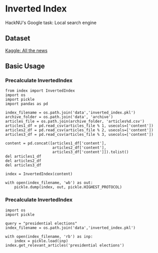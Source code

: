# Inverted Index  
HackNU's Google task: Local search engine

## Dataset  
[Kaggle: All the news](https://www.kaggle.com/snapcrack/all-the-news)

## Basic Usage  
### Precalculate InvertedIndex
```
from index import InvertedIndex
import os
import pickle
import pandas as pd

index_filename = os.path.join('data','inverted_index.pkl')
archive_folder = os.path.join('data', 'archive')
articles_file = os.path.join(archive_folder, 'articles%d.csv')
articles1_df = pd.read_csv(articles_file % 1, usecols=['content'])
articles2_df = pd.read_csv(articles_file % 2, usecols=['content'])
articles3_df = pd.read_csv(articles_file % 3, usecols=['content'])

content = pd.concat([articles1_df['content'],
                     articles2_df['content'],
                     articles3_df['content']]).tolist()
del articles1_df
del articles2_df
del articles3_df

index = InvertedIndex(content)

with open(index_filename, 'wb') as out:
    pickle.dump(index, out, pickle.HIGHEST_PROTOCOL)
```

### Precalculate InvertedIndex
```
import os
import pickle

query = "presidential elections"
index_filename = os.path.join('data','inverted_index.pkl')

with open(index_filename, 'rb') as inp:
    index = pickle.load(inp)
index.get_relevant_articles('presidential elections')
```
